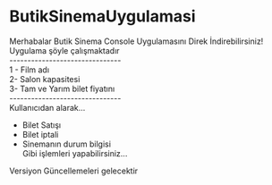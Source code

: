 # ButikSinemaUygulamasi<br>
Merhabalar Butik Sinema Console Uygulamasını Direk İndirebilirsiniz!<br>
Uygulama şöyle çalışmaktadır<br>
-------------------------------<br>
1 - Film adı<br>
2- Salon kapasitesi<br>
3- Tam ve Yarım bilet fiyatını<br>
-------------------------------<br>
Kullanıcıdan alarak...<br>
* Bilet Satışı<br>
* Bilet iptali<br>
* Sinemanın durum bilgisi<br>
Gibi işlemleri yapabilirsiniz...<br>

Versiyon Güncellemeleri gelecektir
